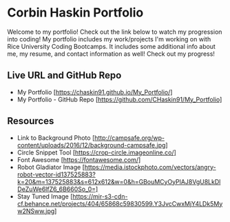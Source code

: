 # Corbin Haskin Portfolio
Welcome to my portfolio!  Check out the link below to watch my progression into coding!  My portfolio includes my work/projects I'm working on with Rice University Coding Bootcamps.  It includes some additional info about me, my resume, and contact information as well!  Check out my progress!

## Live URL and GitHub Repo
* My Portfolio [https://chaskin91.github.io/My_Portfolio/]
* My Portfolio - GitHub Repo [https://github.com/CHaskin91/My_Portfolio]

## Resources
* Link to Background Photo [http://campsafe.org/wp-content/uploads/2016/12/background-campsafe.jpg]
* Circle Snippet Tool [https://crop-circle.imageonline.co/]
* Font Awesome [https://fontawesome.com/]
* Robot Gladiator Image [https://media.istockphoto.com/vectors/angry-robot-vector-id137525883?k=20&m=137525883&s=612x612&w=0&h=GBouMCyOyPlAJ8VgU8LkDlDeZuWe6lfZ6_6B660So_0=]
* Stay Tuned Image [https://mir-s3-cdn-cf.behance.net/projects/404/65868c59830599.Y3JvcCwxMjY4LDk5Myw2NSww.jpg]